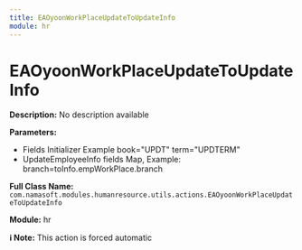 ```yaml
---
title: EAOyoonWorkPlaceUpdateToUpdateInfo
module: hr
---
```


# EAOyoonWorkPlaceUpdateToUpdateInfo

**Description:** No description available

**Parameters:**
- Fields Initializer
Example
book="UPDT"
term="UPDTERM"
- UpdateEmployeeInfo fields Map,
Example:
branch=toInfo.empWorkPlace.branch

**Full Class Name:** `com.namasoft.modules.humanresource.utils.actions.EAOyoonWorkPlaceUpdateToUpdateInfo`

**Module:** hr

**ℹ️ Note:** This action is forced automatic

